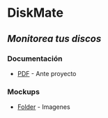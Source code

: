 # DiskMate
## _Monitorea tus discos_

### Documentación
- [PDF](https://github.com/aegrahl/DiskMate/blob/main/Documentos/Ante%20Proyecto%20Final%20Ariel%20Grahl%20(1).pdf) - Ante proyecto

### Mockups
- [Folder](https://github.com/aegrahl/DiskMate/tree/main/Mockups) - Imagenes
